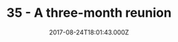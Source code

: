 ---
title: "35 - A three-month reunion"
date: "2017-08-24T18:01:43.000Z"
type: podcast
tags:
  - podcast
audioUrl: "https://episodes.hunchpig.audio/0035.mp3"
summary: |
  Ian and Matt talk.
          Contact us at http://twitter.com/hunchpig for sponsorship opportunities.
          Our next sponsorship is available for $21!
---